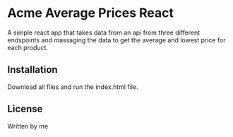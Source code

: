 # Acme Average Prices React

A simple react app that takes data from an api from three different endspoints
and massaging the data to get the average and lowest price for each product.

## Installation

Download all files and run the index.html file.

## License

Written by me
